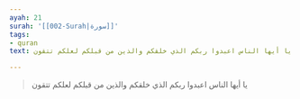 ```yaml
---
ayah: 21
surah: '[[002-Surah|سورة]]'
tags:
- quran
text: يا أيها الناس اعبدوا ربكم الذي خلقكم والذين من قبلكم لعلكم تتقون

---
```

> يا أيها الناس اعبدوا ربكم الذي خلقكم والذين من قبلكم لعلكم تتقون
